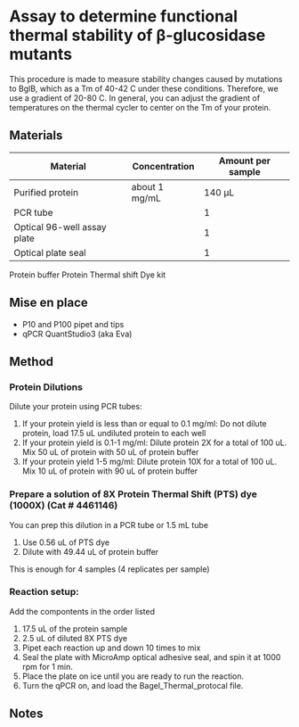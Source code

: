 # Assay to determine functional thermal stability of β-glucosidase mutants

This procedure is made to measure stability changes caused by mutations to BglB, which as a Tm of 40-42 C under these conditions. Therefore, we use a gradient of 20-80 C. In general, you can adjust the gradient of temperatures on the thermal cycler to center on the Tm of your protein. 

## Materials

Material | Concentration | Amount per sample
---------|---------------|------------------
Purified protein | about 1 mg/mL | 140 µL
PCR tube | | 1
Optical 96-well assay plate | | 1
Optical plate seal | | 1
Protein buffer
Protein Thermal shift Dye kit

## Mise en place

+ P10 and P100 pipet and tips
+ qPCR QuantStudio3 (aka Eva)

## Method

### Protein Dilutions 

Dilute your protein using PCR tubes:
1. If your protein yield is less than or equal to 0.1 mg/ml:
Do not dilute protein, load 17.5 uL undiluted protein to each well
2. If your protein yield is 0.1-1 mg/ml:
Dilute protein 2X for a total of 100 uL. Mix 50 uL of protein with 50 uL of protein buffer
3. If your protein yield 1-5 mg/ml:
Dilute protein 10X for a total of 100 uL. Mix 10 uL of protein with 90 uL of protein buffer

### Prepare a solution of 8X Protein Thermal Shift (PTS) dye (1000X) (Cat # 4461146)
You can prep this dilution in a PCR tube or 1.5 mL tube
1. Use 0.56 uL of PTS dye
2. Dilute with 49.44 uL of protein buffer

This is enough for 4 samples (4 replicates per sample)

### Reaction setup:
Add the compontents in the order listed
1. 17.5 uL of the protein sample 
2. 2.5 uL of diluted 8X PTS dye
3. Pipet each reaction up and down 10 times to mix
4. Seal the plate with MicroAmp optical adhesive seal, and spin it at 1000 rpm for 1 min.
5. Place the plate on ice until you are ready to run the reaction.
6. Turn the qPCR on, and load the Bagel_Thermal_protocal file. 

###  


## Notes 

